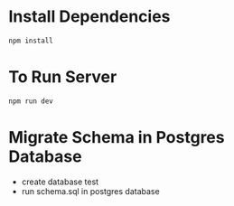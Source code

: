 # Install Dependencies 
```bash 
npm install
```

# To Run Server 

```bash
npm run dev
```

# Migrate Schema in Postgres Database 

- create database test
- run schema.sql in postgres database 

